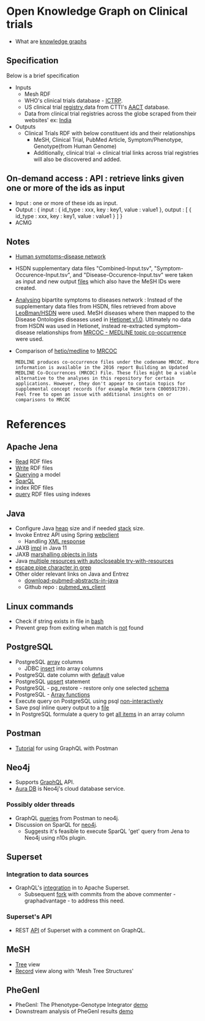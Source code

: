 # Open Knowledge Graph on Clinical trials

- What are [knowledge graphs](https://arxiv.org/pdf/2003.02320.pdf)

## Specification

Below is a brief specification

- Inputs
  - Mesh RDF
  - WHO's clinical trials database - [ICTRP](https://www.who.int/clinical-trials-registry-platform).
  - US clinical trial [registry ](https://clinicaltrials.gov)data from CTTI's [AACT](https://aact.ctti-clinicaltrials.org/download) database.
  - Data from clinical trial registries across the globe scraped from their websites' ex: [India](http://ctri.nic.in/Clinicaltrials/login.php)
- Outputs
  - Clinical Trials RDF with below constituent ids and their relationships
    - MeSH, Clinical Trial, PubMed Article, Symptom/Phenotype, Genotype(from Human Genome)
    - Additionally, clinical trial -> clinical trial links across trial registries will also be discovered and added.
  
## On-demand access : API : retrieve links given one or more of the ids as input

- Input :  one or more of these ids as input.   
- Output : { input : { id_type : xxx, key : key1, value : value1 }, output : \[ { id_type : xxx, key : key1, value : value1 } \] }
- ACMG

## Notes

- [Human symptoms–disease network](https://www.nature.com/articles/ncomms5212#MOESM1042)
- HSDN supplementary data files "Combined-Input.tsv", "Symptom-Occurence-Input.tsv", and "Disease-Occurence-Input.tsv" were taken as input and new output  [files](https://github.com/LeoBman/HSDN) which also have the MeSH IDs were created.
- [Analysing](https://github.com/dhimmel/hsdn) bipartite symptoms to diseases network : Instead of the supplementary data files from HSDN, files retrieved from above [LeoBman/HSDN](https://github.com/LeoBman/HSDN) were used. MeSH diseases where then mapped to the Disease Ontologies diseases used in [Hetionet v1.0](https://github.com/hetio/hetionet). Ultimately no data from HSDN was used in Hetionet, instead re-extracted symptom–disease relationships from [MRCOC - MEDLINE topic co-occurrence](https://lhncbc.nlm.nih.gov/ii/information/MRCOC.html) were used.
- Comparison of [hetio/medline](https://github.com/hetio/medline) to [MRCOC](https://lhncbc.nlm.nih.gov/ii/information/MRCOC.html)

  `MEDLINE produces co-occurrence files under the codename MRCOC. More information is available in the 2016 report Building an Updated MEDLINE Co-Occurrences (MRCOC) File. These files might be a viable alternative to the analyses in this repository for certain applications. However, they don't appear to contain topics for supplemental concept records (for example MeSH term C000591739). Feel free to open an issue with additional insights on or comparisons to MRCOC`

# References

## Apache Jena
- [Read](https://jena.apache.org/documentation/io/rdf-input.html) RDF files
- [Write](https://jena.apache.org/documentation/io/rdf-output.html) RDF files
- [Querying](https://jena.apache.org/tutorials/rdf_api.html#ch-Querying-a-Model) a model
- [SparQL](https://jena.apache.org/tutorials/sparql_query1.html)
- index RDF files
- [query](https://towardsdatascience.com/extract-and-query-knowledge-graphs-using-apache-jena-sparql-engine-5c66648797a4) RDF files using indexes

## Java
- Configure Java [heap](https://stackoverflow.com/a/47388044/294552) size and if needed [stack](https://stackoverflow.com/a/44253141/294552) size.
- Invoke Entrez API using Spring [webclient](https://www.baeldung.com/spring-webclient-resttemplate)
  - Handling [XML response](https://stackoverflow.com/questions/68209076/spring-resttemplate-works-for-string-but-not-for-my-class)
- JAXB [impl](https://stackoverflow.com/a/61283181/294552) in Java 11
- JAXB [marshalling objects in lists](https://stackoverflow.com/a/3683678/294552)
- Java [multiple resources with autocloseable try-with-resources](https://stackoverflow.com/a/30553153/294552)
- [escape pipe character in grep](https://stackoverflow.com/a/23772497/294552)
- Other older relevant links on Java and Entrez
  - [download-pubmed-abstracts-in-java](https://stackoverflow.com/questions/5410151/download-pubmed-abstracts-in-java)
  - Github repo : [pubmed_ws_client](https://github.com/renaud/pubmed_ws_client)

## Linux commands
- Check if string exists in file in [bash](https://stackoverflow.com/a/4749368/294552)
- Prevent grep from exiting when match is [not](https://unix.stackexchange.com/a/330662/47615) found

## PostgreSQL
- PostgreSQL [array](https://www.postgresql.org/docs/9.1/arrays.html) columns
  - JDBC [insert](https://tonaconsulting.wordpress.com/2013/05/28/postgres-and-multi-dimensions-arrays-in-jdbc/) into array columns
- PostgreSQL date column with [default](https://stackoverflow.com/a/910937/294552) value
- PostgreSQL [upsert](https://www.postgresqltutorial.com/postgresql-upsert/) statement
- PostgreSQL - pg_restore - restore only one selected [schema](https://stackoverflow.com/a/970491/294552)
- PostgreSQL - [Array functions](https://www.postgresql.org/docs/8.4/functions-array.html)
- Execute query on PostgreSQL using psql [non-interactively](https://stackoverflow.com/a/6405296/294552)
- Save psql inline query output to a [file](https://stackoverflow.com/a/11870348/294552)
- In PostgreSQL formulate a query to get [all items](https://stackoverflow.com/a/34592639/294552) in an array column

## Postman
- [Tutorial](https://learning.postman.com/docs/sending-requests/supported-api-frameworks/graphql/) for using GraphQL with Postman

## Neo4j
- Supports [GraphQL](https://neo4j.com/developer/graphql/) API.
- [Aura DB](https://neo4j.com/cloud/aura) is Neo4j's cloud database service. 

### Possibly older threads
- GraphQL [queries](https://community.neo4j.com/t/grandstack-starter-using-postman-api-to-get-data-from-graphql/999/2) from Postman to neo4j.
- Discussion on SparQL for [neo4j](https://community.neo4j.com/t/sparql-for-neo4j/19583/5). 
  - Suggests it's feasible to execute SparQL 'get' query from Jena to Neo4j using n10s plugin. 
  
## Superset

### Integration to data sources
- GraphQL's [integration](https://github.com/apache/superset/issues/5389#issuecomment-510284311) in to Apache Superset.
  - Subsequent [fork](https://github.com/graphadvantage/incubator-superset-gql-neo4j) with commits from the above commenter - graphadvantage - to address this need.

### Superset's API
- REST [API](https://preset.io/blog/2020-10-01-superset-api/) of Superset with a comment on GraphQL.

## MeSH
- [Tree](https://meshb.nlm.nih.gov/treeView) view
- [Record](https://meshb.nlm.nih.gov/record/ui?ui=D019588) view along with 'Mesh Tree Structures'

## PheGenI
- PheGenI: The Phenotype-Genotype Integrator [demo](https://www.youtube.com/watch?v=v_yEy--HcKc)
- Downstream analysis of PheGenI results [demo](https://www.youtube.com/watch?v=Tf9aNkKDF3o)

